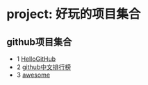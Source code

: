 # project: 好玩的项目集合

## github项目集合
- 1 [HelloGitHub](https://github.com/521xueweihan/HelloGitHub)
- 2 [github中文排行榜](https://github.com/kon9chunkit/GitHub-Chinese-Top-Charts)
- 3 [awesome](https://github.com/sindresorhus/awesome)

